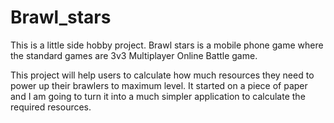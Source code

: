 # Brawl_stars

This is a little side hobby project.
Brawl stars is a mobile phone game where the standard games are 3v3 Multiplayer Online Battle game.

This project will help users to calculate how much resources they need to power up their brawlers to maximum level.
It started on a piece of paper and I am going to turn it into a much simpler application to calculate the required resources.
